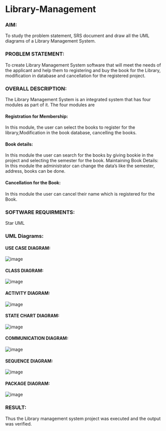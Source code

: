 # Library-Management
### AIM:
To study the problem statement, SRS document and draw all the UML diagrams of a Library Management System.
### PROBLEM STATEMENT:
To create Library Management System software that will meet the needs of the applicant
and help them to registering and buy the book for the Library, modification in database and
cancellation for the registered project.
### OVERALL DESCRIPTION:
The Library Management System is an integrated system that has four modules as part of
it. The four modules are
#### Registration for Membership:
In this module, the user can select the books to register for the library,Modification in the book
database, cancelling the books.
#### Book details:
In this module the user can search for the books by giving bookie in the project and selecting
the semester for the book.
Maintaining Book Details:
In this module the administrator can change the data’s like the semester, address, books can be
done.
#### Cancellation for the Book:
In this module the user can cancel their name which is registered for the Book.
### SOFTWARE REQUIRMENTS:
Star UML
### UML Diagrams:
#### USE CASE DIAGRAM:
![image](https://github.com/SivaChandranR07/Library-Management/assets/113497395/41805f74-d3ed-40e1-aa19-5c0532e55548)
#### CLASS DIAGRAM:
![image](https://github.com/SivaChandranR07/Library-Management/assets/113497395/aba0c4e1-594a-4779-8ab0-eaf932a4ad43)
#### ACTIVITY DIAGRAM:
![image](https://github.com/SivaChandranR07/Library-Management/assets/113497395/db8702bf-e74d-48ad-ad91-d2f215fc832c)
#### STATE CHART DIAGRAM:
![image](https://github.com/SivaChandranR07/Library-Management/assets/113497395/cb8985c3-3b0d-49d4-a987-ddbf67151beb)
#### COMMUNICATION DIAGRAM:
![image](https://github.com/SivaChandranR07/Library-Management/assets/113497395/c9d9599d-686f-4133-a0ef-9d8d29e043f3)
#### SEQUENCE DIAGRAM:
![image](https://github.com/SivaChandranR07/Library-Management/assets/113497395/3ba200b4-969a-403d-b338-0a285d15f4d1)
#### PACKAGE DIAGRAM:
![image](https://github.com/SivaChandranR07/Library-Management/assets/113497395/263a56c9-8265-4561-bb42-6e764fdb667a)
### RESULT:
Thus the Library management system project was executed and the output was verified.
